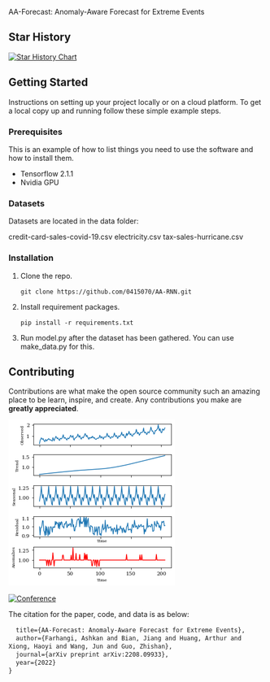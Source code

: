 AA-Forecast: Anomaly-Aware Forecast for Extreme Events

## Star History

[![Star History Chart](https://api.star-history.com/svg?repos=ashfarhangi/AA-Forecast&type=Date)](https://star-history.com/#ashfarhangi/AA-Forecast&Date)

## Getting Started

Instructions on setting up your project locally or on a cloud platform. To get a local copy up and running follow these simple example steps.

### Prerequisites

This is an example of how to list things you need to use the software and how to install them.

- Tensorflow 2.1.1
- Nvidia GPU 
### Datasets
Datasets are located in the data folder:

credit-card-sales-covid-19.csv
electricity.csv
tax-sales-hurricane.csv

### Installation

1. Clone the repo.

   ```
   git clone https://github.com/0415070/AA-RNN.git
   ```

2. Install requirement packages.

   ```
   pip install -r requirements.txt
   ```

3. Run model.py after the dataset has been gathered.
You can use  make_data.py for this.

## Contributing

Contributions are what make the open source community such an amazing place to be learn, inspire, and create. Any contributions you make are **greatly appreciated**.






![Figure 1-1](https://raw.githubusercontent.com/ashfarhangi/AA-Forecast/main/visualization/Decomposition.png "Figure 1-1")


[![Conference](http://img.shields.io/badge/ECML-2022-4b44ce.svg)](https://arxiv.org/abs/2208.09933)
</div>


The citation for the paper, code, and data is as below:

```@article{farhangi2022aa,
  title={AA-Forecast: Anomaly-Aware Forecast for Extreme Events},
  author={Farhangi, Ashkan and Bian, Jiang and Huang, Arthur and Xiong, Haoyi and Wang, Jun and Guo, Zhishan},
  journal={arXiv preprint arXiv:2208.09933},
  year={2022}
}


